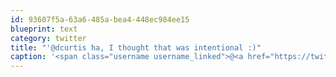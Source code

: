 ```yaml
---
id: 93607f5a-63a6-485a-bea4-448ec984ee15
blueprint: text
category: twitter
title: "'@dcurtis ha, I thought that was intentional :)"
caption: '<span class="username username_linked">@<a href="https://twitter.com/dcurtis" title="dustin curtis">dcurtis</a></span> ha, I thought that was intentional :)'
---
```

